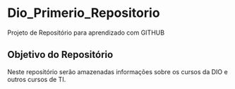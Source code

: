 # Dio_Primerio_Repositorio
Projeto de Repositório para aprendizado com GITHUB

## Objetivo do Repositório
Neste repositório serão amazenadas informações sobre os cursos da DIO e outros cursos de TI.
